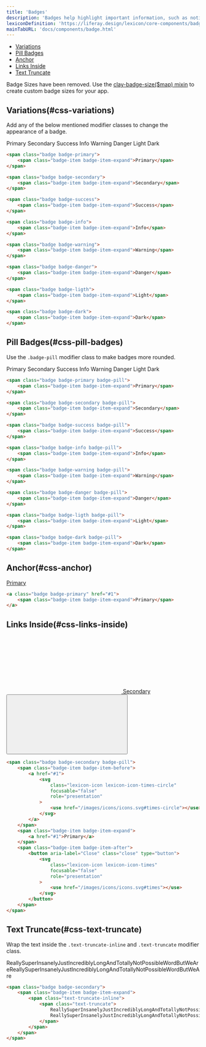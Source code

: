 ```yaml
---
title: 'Badges'
description: 'Badges help highlight important information, such as notifications or new and unread messages. Badges have circular borders and are only used to specify a number.'
lexiconDefinition: 'https://liferay.design/lexicon/core-components/badges/'
mainTabURL: 'docs/components/badge.html'
---
```


<div class="nav-toc-absolute">
<div class="nav-toc">

-   [Variations](#css-variations)
-   [Pill Badges](#css-pill-badges)
-   [Anchor](#css-anchor)
-   [Links Inside](#css-links-inside)
-   [Text Truncate](#css-text-truncate)

</div>
</div>

<div class="clay-site-alert alert alert-warning">
	Badge Sizes have been removed. Use the <a href="https://github.com/liferay/clay/blob/master/packages/clay-css/src/scss/mixins/_badges.scss#L19">clay-badge-size($map) mixin</a> to create custom badge sizes for your app.
</div>

## Variations(#css-variations)

Add any of the below mentioned modifier classes to change the appearance of a badge.

<div class="sheet-example">
	<span class="badge badge-primary">
		<span class="badge-item badge-item-expand">Primary</span>
	</span>
	<span class="badge badge-secondary">
		<span class="badge-item badge-item-expand">Secondary</span>
	</span>
	<span class="badge badge-success">
		<span class="badge-item badge-item-expand">Success</span>
	</span>
	<span class="badge badge-info">
		<span class="badge-item badge-item-expand">Info</span>
	</span>
	<span class="badge badge-warning">
		<span class="badge-item badge-item-expand">Warning</span>
	</span>
	<span class="badge badge-danger">
		<span class="badge-item badge-item-expand">Danger</span>
	</span>
	<span class="badge badge-ligth">
		<span class="badge-item badge-item-expand">Light</span>
	</span>
	<span class="badge badge-dark">
		<span class="badge-item badge-item-expand">Dark</span>
	</span>
</div>

```html
<span class="badge badge-primary">
	<span class="badge-item badge-item-expand">Primary</span>
</span>

<span class="badge badge-secondary">
	<span class="badge-item badge-item-expand">Secondary</span>
</span>

<span class="badge badge-success">
	<span class="badge-item badge-item-expand">Success</span>
</span>

<span class="badge badge-info">
	<span class="badge-item badge-item-expand">Info</span>
</span>

<span class="badge badge-warning">
	<span class="badge-item badge-item-expand">Warning</span>
</span>

<span class="badge badge-danger">
	<span class="badge-item badge-item-expand">Danger</span>
</span>

<span class="badge badge-ligth">
	<span class="badge-item badge-item-expand">Light</span>
</span>

<span class="badge badge-dark">
	<span class="badge-item badge-item-expand">Dark</span>
</span>
```

## Pill Badges(#css-pill-badges)

Use the `.badge-pill` modifier class to make badges more rounded.

<div class="sheet-example">
	<span class="badge badge-primary badge-pill">
		<span class="badge-item badge-item-expand">Primary</span>
	</span>
	<span class="badge badge-secondary badge-pill">
		<span class="badge-item badge-item-expand">Secondary</span>
	</span>
	<span class="badge badge-success badge-pill">
		<span class="badge-item badge-item-expand">Success</span>
	</span>
	<span class="badge badge-info badge-pill">
		<span class="badge-item badge-item-expand">Info</span>
	</span>
	<span class="badge badge-warning badge-pill">
		<span class="badge-item badge-item-expand">Warning</span>
	</span>
	<span class="badge badge-danger badge-pill">
		<span class="badge-item badge-item-expand">Danger</span>
	</span>
	<span class="badge badge-ligth badge-pill">
		<span class="badge-item badge-item-expand">Light</span>
	</span>
	<span class="badge badge-dark badge-pill">
		<span class="badge-item badge-item-expand">Dark</span>
	</span>
</div>

```html
<span class="badge badge-primary badge-pill">
	<span class="badge-item badge-item-expand">Primary</span>
</span>

<span class="badge badge-secondary badge-pill">
	<span class="badge-item badge-item-expand">Secondary</span>
</span>

<span class="badge badge-success badge-pill">
	<span class="badge-item badge-item-expand">Success</span>
</span>

<span class="badge badge-info badge-pill">
	<span class="badge-item badge-item-expand">Info</span>
</span>

<span class="badge badge-warning badge-pill">
	<span class="badge-item badge-item-expand">Warning</span>
</span>

<span class="badge badge-danger badge-pill">
	<span class="badge-item badge-item-expand">Danger</span>
</span>

<span class="badge badge-ligth badge-pill">
	<span class="badge-item badge-item-expand">Light</span>
</span>

<span class="badge badge-dark badge-pill">
	<span class="badge-item badge-item-expand">Dark</span>
</span>
```

## Anchor(#css-anchor)

<div class="sheet-example">
	<a class="badge badge-primary" href="#1">
		<span class="badge-item badge-item-expand">Primary</span>
	</a>
</div>

```html
<a class="badge badge-primary" href="#1">
	<span class="badge-item badge-item-expand">Primary</span>
</a>
```

## Links Inside(#css-links-inside)

<div class="sheet-example">
	<span class="badge badge-secondary badge-pill">
		<span class="badge-item badge-item-before">
			<a href="#1">
				<svg class="lexicon-icon lexicon-icon-times-circle" focusable="false" role="presentation">
					<use href="/images/icons/icons.svg#times-circle"></use>
				</svg>
			</a>
		</span>
		<span class="badge-item badge-item-expand">
			<a href="#1">Secondary</a>
		</span>
		<span class="badge-item badge-item-after">
			<button aria-label="Close" class="close" type="button">
				<svg class="lexicon-icon lexicon-icon-times" focusable="false" role="presentation">
					<use href="/images/icons/icons.svg#times"></use>
				</svg>
			</button>
		</span>
	</span>
</div>

```html
<span class="badge badge-secondary badge-pill">
	<span class="badge-item badge-item-before">
		<a href="#1">
			<svg
				class="lexicon-icon lexicon-icon-times-circle"
				focusable="false"
				role="presentation"
			>
				<use href="/images/icons/icons.svg#times-circle"></use>
			</svg>
		</a>
	</span>
	<span class="badge-item badge-item-expand">
		<a href="#1">Primary</a>
	</span>
	<span class="badge-item badge-item-after">
		<button aria-label="Close" class="close" type="button">
			<svg
				class="lexicon-icon lexicon-icon-times"
				focusable="false"
				role="presentation"
			>
				<use href="/images/icons/icons.svg#times"></use>
			</svg>
		</button>
	</span>
</span>
```

## Text Truncate(#css-text-truncate)

Wrap the text inside the `.text-truncate-inline` and `.text-truncate` modifier class.

<div class="sheet-example">
	<span class="badge badge-secondary">
		<span class="badge-item badge-item-expand">
			<span class="text-truncate-inline">
				<span class="text-truncate">
					ReallySuperInsanelyJustIncrediblyLongAndTotallyNotPossibleWordButWeAreReallySuperInsanelyJustIncrediblyLongAndTotallyNotPossibleWordButWeAre
				</span>
			</span>
		</span>
	</span>
</div>

```html
<span class="badge badge-secondary">
	<span class="badge-item badge-item-expand">
		<span class="text-truncate-inline">
			<span class="text-truncate">
				ReallySuperInsanelyJustIncrediblyLongAndTotallyNotPossibleWordButWeAre
				ReallySuperInsanelyJustIncrediblyLongAndTotallyNotPossibleWordButWeAre
			</span>
		</span>
	</span>
</span>
```
